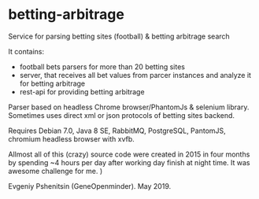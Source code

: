 # betting-arbitrage

Service for parsing betting sites (football) &amp;  betting arbitrage search 

It contains:
 - football bets parsers for more than 20 betting sites
 - server, that receives all bet values from parcer instances and analyze it for betting arbitrage
 - rest-api for providing betting arbitrage

Parser based on headless Chrome browser/PhantomJs & selenium library. Sometimes uses direct xml or json protocols of betting sites backend.

Requires Debian 7.0, Java 8 SE, RabbitMQ, PostgreSQL, PantomJS, chromium headless browser with xvfb.
 
Allmost all of this (crazy) source code were created in 2015 in four months by spending ~4 hours per day after working day finish at night time.
It was awesome challenge for me. )

Evgeniy Pshenitsin (GeneOpenminder). May 2019.

